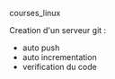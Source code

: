 courses_linux

Creation d'un serveur git :
- auto push
- auto incrementation
- verification du code
